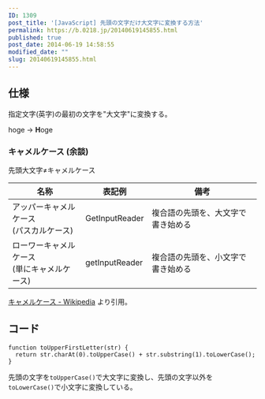 ```yaml
---
ID: 1309
post_title: '[JavaScript] 先頭の文字だけ大文字に変換する方法'
permalink: https://b.0218.jp/20140619145855.html
published: true
post_date: 2014-06-19 14:58:55
modified_date: ""
slug: 20140619145855.html
---
```

<!--more-->
## 仕様
指定文字(英字)の最初の文字を"大文字"に変換する。

hoge -> <b>H</b>oge

### キャメルケース (余談)
先頭大文字≠キャメルケース

| 名称 | 表記例 | 備考 |
|------|--------|------|
| アッパーキャメルケース<br>(パスカルケース) | GetInputReader | 複合語の先頭を、大文字で書き始める | 
| ローワーキャメルケース<br>(単にキャメルケース) | getInputReader | 複合語の先頭を、小文字で書き始める |

[キャメルケース - Wikipedia](https://ja.wikipedia.org/wiki/%E3%82%AD%E3%83%A3%E3%83%A1%E3%83%AB%E3%82%B1%E3%83%BC%E3%82%B9) より引用。


## コード

```language-javascript
function toUpperFirstLetter(str) {
  return str.charAt(0).toUpperCase() + str.substring(1).toLowerCase();
}
```

先頭の文字を`toUpperCase()`で大文字に変換し、先頭の文字以外を`toLowerCase()`で小文字に変換している。